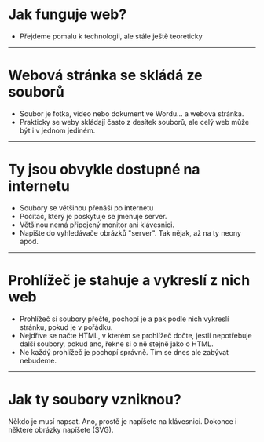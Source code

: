 <!-- .slide: data-state="c-slide-inter" -->

# Jak funguje web?

>>>
* Přejdeme pomalu k technologii, ale stále ještě teoreticky

---

# Webová stránka se skládá ze souborů

>>>
* Soubor je fotka, video nebo dokument ve Wordu… a webová stránka.
* Prakticky se weby skládají často z desítek souborů, ale celý web může být i v jednom jediném.

---

# Ty jsou obvykle dostupné na internetu

>>>
* Soubory se většinou přenáší po internetu
* Počítač, který je poskytuje se jmenuje server.
* Většinou nemá připojený monitor ani klávesnici.
* Napište do vyhledávače obrázků "server". Tak nějak, až na ty neony apod.

---

# Prohlížeč je stahuje a vykreslí z&nbsp;nich web

>>>
* Prohlížeč si soubory přečte, pochopí je a pak podle nich vykreslí stránku, pokud je v pořádku.
* Nejdříve se načte HTML, v kterém se prohlížeč dočte, jestli nepotřebuje další soubory, pokud ano, řekne si o ně stejně jako o HTML.
* Ne každý prohlížeč je pochopí správně. Tím se dnes ale zabývat nebudeme.

---

# Jak ty soubory vzniknou?

>>>
Někdo je musí napsat. Ano, prostě je napíšete na klávesnici.
Dokonce i některé obrázky napíšete (SVG).
